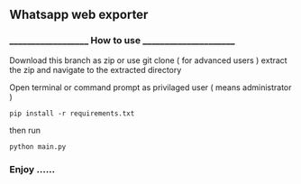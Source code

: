 ## Whatsapp web exporter


### __________________ How to use _____________________

Download this branch as zip or use git clone ( for advanced users )
extract the zip and navigate to the extracted directory


Open terminal or command prompt as privilaged user ( means administrator )


`pip install -r requirements.txt` 


then run 

 `python main.py` 

 

###  Enjoy ......

